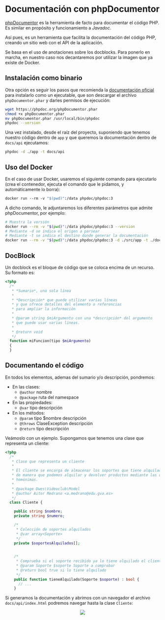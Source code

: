 # Documentación con phpDocumentor

[phpDocumentor](https://www.phpdoc.org/) es la herramienta de facto para documentar el código PHP. Es similar en propósito y funcionamiento a *Javadoc*.

Así pues, es un herramienta que facilita la documentación del código PHP, creando un sitio web con el API de la aplicación.

Se basa en el uso de anotaciones sobre los docblocks. Para ponerlo en marcha, en nuestro caso nos decantaremos por utilizar la imagen que ya existe de Docker.

## Instalación como binario

Otra opción es seguir los pasos que recomienda la [documentación oficial](https://www.phpdoc.org/) para instalarlo como un ejecutable, que son descargar el archivo `phpDocumentor.phar` y darles permisos de ejecución:

```bash
wget https://phpdoc.org/phpDocumentor.phar
chmod +x phpDocumentor.phar
mv phpDocumentor.phar /usr/local/bin/phpdoc
phpdoc --version
```

Una vez instalado, desde el raíz del proyecto, suponiendo que tenemos nuestro código dentro de `app` y que queremos la documentación dentro de `docs/api` ejecutamos:

```bash
phpdoc -d ./app -t docs/api
```

## Uso del Docker

En el caso de usar Docker, usaremos el siguiente comando para ejecutarlo (crea el contenedor, ejecuta el comando que le pidamos, y automáticamente lo borra):

```dockerfile
docker run --rm -v "$(pwd)":/data phpdoc/phpdoc:3
```

A dicho comando, le adjuntaremos los diferentes parámetros que admite phpDocumentor, por ejemplo:

```bash
# Muestra la versión
docker run --rm -v "$(pwd)":/data phpdoc/phpdoc:3 --version
# Mediante -d se indica el origen a parsear
# Mediante -t se indica el destino donde generar la documentación
docker run --rm -v "$(pwd)":/data phpdoc/phpdoc:3 -d ./src/app -t ./docs/api
```

## DocBlock

Un docblock es el bloque de código que se coloca encima de un recurso. Su formato es:

```php
<?php
  /*
   * *Sumario*, una sola línea
   *
   * *Descripción* que puede utilizar varias líneas
   * y que ofrece detalles del elemento o referencias
   * para ampliar la información
   *
   * @param string $miArgumento con una *descripción* del argumento
   * que puede usar varias líneas.
   *
   * @return void
   */
  function miFuncion(tipo $miArgumento)
  {
  }
```

## Documentando el código

En todos los elementos, ademas del sumario y/o descripción, pondremos:

- En las clases:
   - `@author` nombre
   - `@package` ruta del namespace
- En las propiedades:
   - `@var` tipo descripción
- En los métodos:
   - `@param` tipo $nombre descripción
   - `@throws` ClaseException descripción
   - `@return` tipo descripción

Veámoslo con un ejemplo. Supongamos que tenemos una clase que representa un cliente:

```php
<?php
  /*
   * Clase que representa un cliente
   *
   * El cliente se encarga de almacenar los soportes que tiene alquilado,
   * de manera que podemos alquilar y devolver productos mediante las operaciones
   * homónimas.
   *
   * @package Dwes\Videoclub\Model
   * @author Aitor Medrano <a.medrano@edu.gva.es>
   */
  class Cliente {

    public string $nombre;
    private string $numero;

    /*
     * Colección de soportes alquilados
     * @var array<Soporte>
     */
    private $soportesAlquilados[];

    
    /*
     * Comprueba si el soporte recibido ya lo tiene alquilado el cliente
     * @param Soporte $soporte Soporte a comprobar
     * @return bool true si lo tiene alquilado
     */
	public function tieneAlquilado(Soporte $soporte) : bool {
	  // ...
	}
```

Si generamos la documentación y abrimos con un navegador el archivo `docs/api/index.html` podremos navegar hasta la clase `Cliente`:

<div style="text-align: center;"><img src="../../img/ud05/img02_phpdoc.png" style="max-width: 67%;" /></div>
